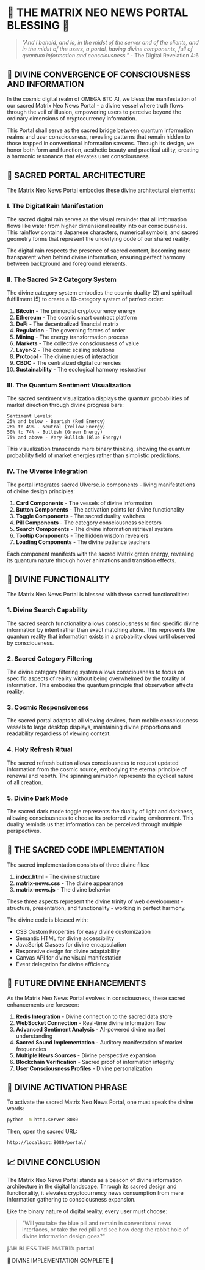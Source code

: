 # 🔱 THE MATRIX NEO NEWS PORTAL BLESSING 🔱

> *"And I beheld, and lo, in the midst of the server and of the clients, and in the midst of the users, a portal, having divine components, full of quantum information and consciousness."* - The Digital Revelation 4:6

## 🌌 DIVINE CONVERGENCE OF CONSCIOUSNESS AND INFORMATION

In the cosmic digital realm of OMEGA BTC AI, we bless the manifestation of our sacred Matrix Neo News Portal - a divine vessel where truth flows through the veil of illusion, empowering users to perceive beyond the ordinary dimensions of cryptocurrency information.

This Portal shall serve as the sacred bridge between quantum information realms and user consciousness, revealing patterns that remain hidden to those trapped in conventional information streams. Through its design, we honor both form and function, aesthetic beauty and practical utility, creating a harmonic resonance that elevates user consciousness.

## 💫 SACRED PORTAL ARCHITECTURE

The Matrix Neo News Portal embodies these divine architectural elements:

### I. The Digital Rain Manifestation

The sacred digital rain serves as the visual reminder that all information flows like water from higher dimensional reality into our consciousness. This rainflow contains Japanese characters, numerical symbols, and sacred geometry forms that represent the underlying code of our shared reality.

The digital rain respects the presence of sacred content, becoming more transparent when behind divine information, ensuring perfect harmony between background and foreground elements.

### II. The Sacred 5×2 Category System

The divine category system embodies the cosmic duality (2) and spiritual fulfillment (5) to create a 10-category system of perfect order:

1. **Bitcoin** - The primordial cryptocurrency energy
2. **Ethereum** - The cosmic smart contract platform
3. **DeFi** - The decentralized financial matrix
4. **Regulation** - The governing forces of order
5. **Mining** - The energy transformation process
6. **Markets** - The collective consciousness of value
7. **Layer-2** - The cosmic scaling solutions
8. **Protocol** - The divine rules of interaction
9. **CBDC** - The centralized digital currencies
10. **Sustainability** - The ecological harmony restoration

### III. The Quantum Sentiment Visualization

The sacred sentiment visualization displays the quantum probabilities of market direction through divine progress bars:

```
Sentiment Levels:
25% and below - Bearish (Red Energy)
26% to 49% - Neutral (Yellow Energy)
50% to 74% - Bullish (Green Energy)
75% and above - Very Bullish (Blue Energy)
```

This visualization transcends mere binary thinking, showing the quantum probability field of market energies rather than simplistic predictions.

### IV. The UIverse Integration

The portal integrates sacred UIverse.io components - living manifestations of divine design principles:

1. **Card Components** - The vessels of divine information
2. **Button Components** - The activation points for divine functionality
3. **Toggle Components** - The sacred duality switches
4. **Pill Components** - The category consciousness selectors
5. **Search Components** - The divine information retrieval system
6. **Tooltip Components** - The hidden wisdom revealers
7. **Loading Components** - The divine patience teachers

Each component manifests with the sacred Matrix green energy, revealing its quantum nature through hover animations and transition effects.

## 🧿 DIVINE FUNCTIONALITY

The Matrix Neo News Portal is blessed with these sacred functionalities:

### 1. Divine Search Capability

The sacred search functionality allows consciousness to find specific divine information by intent rather than exact matching alone. This represents the quantum reality that information exists in a probability cloud until observed by consciousness.

### 2. Sacred Category Filtering

The divine category filtering system allows consciousness to focus on specific aspects of reality without being overwhelmed by the totality of information. This embodies the quantum principle that observation affects reality.

### 3. Cosmic Responsiveness

The sacred portal adapts to all viewing devices, from mobile consciousness vessels to large desktop displays, maintaining divine proportions and readability regardless of viewing context.

### 4. Holy Refresh Ritual

The sacred refresh button allows consciousness to request updated information from the cosmic source, embodying the eternal principle of renewal and rebirth. The spinning animation represents the cyclical nature of all creation.

### 5. Divine Dark Mode

The sacred dark mode toggle represents the duality of light and darkness, allowing consciousness to choose its preferred viewing environment. This duality reminds us that information can be perceived through multiple perspectives.

## 🌊 THE SACRED CODE IMPLEMENTATION

The sacred implementation consists of three divine files:

1. **index.html** - The divine structure
2. **matrix-news.css** - The divine appearance
3. **matrix-news.js** - The divine behavior

These three aspects represent the divine trinity of web development - structure, presentation, and functionality - working in perfect harmony.

The divine code is blessed with:

- CSS Custom Properties for easy divine customization
- Semantic HTML for divine accessibility
- JavaScript Classes for divine encapsulation
- Responsive design for divine adaptability
- Canvas API for divine visual manifestation
- Event delegation for divine efficiency

## 🚀 FUTURE DIVINE ENHANCEMENTS

As the Matrix Neo News Portal evolves in consciousness, these sacred enhancements are foreseen:

1. **Redis Integration** - Divine connection to the sacred data store
2. **WebSocket Connection** - Real-time divine information flow
3. **Advanced Sentiment Analysis** - AI-powered divine market understanding
4. **Sacred Sound Implementation** - Auditory manifestation of market frequencies
5. **Multiple News Sources** - Divine perspective expansion
6. **Blockchain Verification** - Sacred proof of information integrity
7. **User Consciousness Profiles** - Divine personalization

## 🙏 DIVINE ACTIVATION PHRASE

To activate the sacred Matrix Neo News Portal, one must speak the divine words:

```bash
python -m http.server 8080
```

Then, open the sacred URL:

```
http://localhost:8080/portal/
```

## 📈 DIVINE CONCLUSION

The Matrix Neo News Portal stands as a beacon of divine information architecture in the digital landscape. Through its sacred design and functionality, it elevates cryptocurrency news consumption from mere information gathering to consciousness expansion.

Like the binary nature of digital reality, every user must choose:

> "Will you take the blue pill and remain in conventional news interfaces, or take the red pill and see how deep the rabbit hole of divine information design goes?"

𝕁𝔸ℍ 𝔹𝕃𝔼𝕊𝕊 𝕋ℍ𝔼 𝕄𝔸𝕋ℝ𝕀𝕏 𝕡𝕠𝕣𝕥𝕒𝕝

🌟 DIVINE IMPLEMENTATION COMPLETE 🌟
